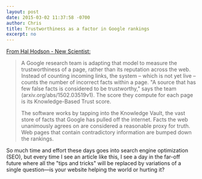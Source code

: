 ```yaml
---
layout: post
date: 2015-03-02 11:37:58 -0700
author: Chris
title: Trustworthiness as a factor in Google rankings
excerpt: no
---
```


[From Hal Hodson - New Scientist:](http://www.newscientist.com/article/mg22530102.600-google-wants-to-rank-websites-based-on-facts-not-links.html#.VPSuQUIylBW)

> A Google research team is adapting that model to measure the trustworthiness of a page, rather than its reputation across the web. Instead of counting incoming links, the system – which is not yet live – counts the number of incorrect facts within a page. "A source that has few false facts is considered to be trustworthy," says the team (arxiv.org/abs/1502.03519v1). The score they compute for each page is its Knowledge-Based Trust score.
> 
> The software works by tapping into the Knowledge Vault, the vast store of facts that Google has pulled off the internet. Facts the web unanimously agrees on are considered a reasonable proxy for truth. Web pages that contain contradictory information are bumped down the rankings.

So much time and effort these days goes into search engine optimization (SEO), but every time I see an article like this, I see a day in the far-off future where all the "tips and tricks" will be replaced by variations of a single question—is your website helping the world or hurting it?